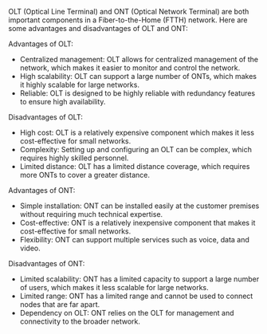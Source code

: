 OLT (Optical Line Terminal) and ONT (Optical Network Terminal) are both important components in a Fiber-to-the-Home (FTTH) network. Here are some advantages and disadvantages of OLT and ONT:

Advantages of OLT:
- Centralized management: OLT allows for centralized management of the network, which makes it easier to monitor and control the network.
- High scalability: OLT can support a large number of ONTs, which makes it highly scalable for large networks.
- Reliable: OLT is designed to be highly reliable with redundancy features to ensure high availability.

Disadvantages of OLT:
- High cost: OLT is a relatively expensive component which makes it less cost-effective for small networks.
- Complexity: Setting up and configuring an OLT can be complex, which requires highly skilled personnel.
- Limited distance: OLT has a limited distance coverage, which requires more ONTs to cover a greater distance.

Advantages of ONT:
- Simple installation: ONT can be installed easily at the customer premises without requiring much technical expertise.
- Cost-effective: ONT is a relatively inexpensive component that makes it cost-effective for small networks.
- Flexibility: ONT can support multiple services such as voice, data and video.

Disadvantages of ONT:
- Limited scalability: ONT has a limited capacity to support a large number of users, which makes it less scalable for large networks.
- Limited range: ONT has a limited range and cannot be used to connect nodes that are far apart.
- Dependency on OLT: ONT relies on the OLT for management and connectivity to the broader network.

